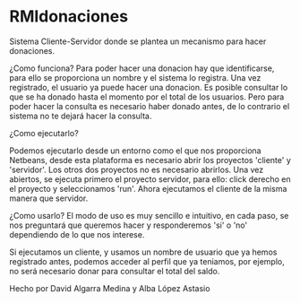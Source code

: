 # RMIdonaciones
Sistema Cliente-Servidor donde se plantea un mecanismo para hacer donaciones.

¿Como funciona?
Para poder hacer una donacion hay que identificarse, para ello se proporciona un nombre
y el sistema lo registra. 
Una vez registrado, el usuario ya puede hacer una donacion.
Es posible consultar lo que se ha donado hasta el momento por el total de los usuarios. Pero para poder hacer la consulta es necesario haber donado antes, de lo contrario el sistema no te dejará hacer la consulta.


¿Como ejecutarlo?

Podemos ejecutarlo desde un entorno como el que nos proporciona Netbeans, desde esta plataforma es necesario abrir los proyectos 'cliente' y 'servidor'. Los otros dos proyectos no es necesario abrirlos. 
Una vez abiertos, se ejecuta primero el proyecto servidor, para ello:
click derecho en el proyecto y seleccionamos 'run'.
Ahora ejecutamos el cliente de la misma manera que servidor.



¿Como usarlo?
El modo de uso es muy sencillo e intuitivo, en cada paso, se nos preguntará que queremos hacer y responderemos 'si' o 'no' dependiendo de lo que nos interese.

Si ejecutamos un cliente, y usamos un nombre de usuario que ya hemos registrado antes, podemos acceder al perfil que ya teniamos, por ejemplo, no será necesario donar para consultar el total del saldo.



Hecho por David Algarra Medina y Alba López Astasio


